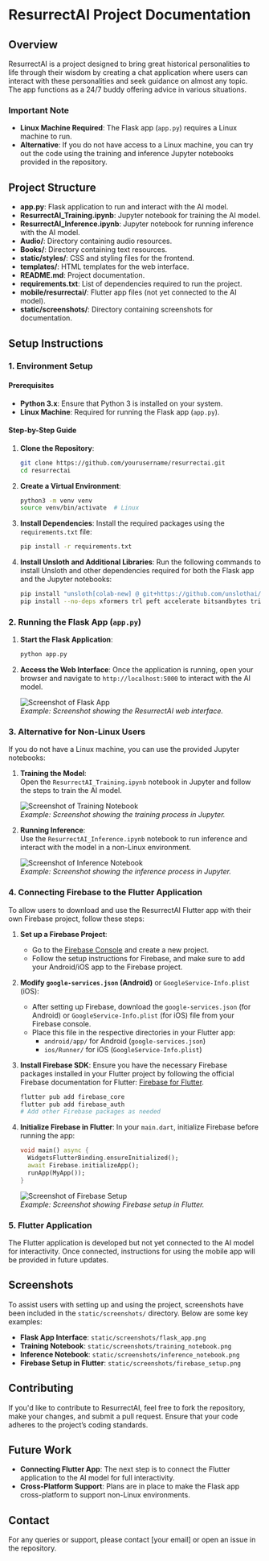 # ResurrectAI Project Documentation

## Overview

ResurrectAI is a project designed to bring great historical personalities to life through their wisdom by creating a chat application where users can interact with these personalities and seek guidance on almost any topic. The app functions as a 24/7 buddy offering advice in various situations.

### Important Note
- **Linux Machine Required**: The Flask app (`app.py`) requires a Linux machine to run.
- **Alternative**: If you do not have access to a Linux machine, you can try out the code using the training and inference Jupyter notebooks provided in the repository.

## Project Structure

- **app.py**: Flask application to run and interact with the AI model.
- **ResurrectAI_Training.ipynb**: Jupyter notebook for training the AI model.
- **ResurrectAI_Inference.ipynb**: Jupyter notebook for running inference with the AI model.
- **Audio/**: Directory containing audio resources.
- **Books/**: Directory containing text resources.
- **static/styles/**: CSS and styling files for the frontend.
- **templates/**: HTML templates for the web interface.
- **README.md**: Project documentation.
- **requirements.txt**: List of dependencies required to run the project.
- **mobile/resurrectai/**: Flutter app files (not yet connected to the AI model).
- **static/screenshots/**: Directory containing screenshots for documentation.

## Setup Instructions

### 1. Environment Setup

#### Prerequisites
- **Python 3.x**: Ensure that Python 3 is installed on your system.
- **Linux Machine**: Required for running the Flask app (`app.py`).

#### Step-by-Step Guide

1. **Clone the Repository**:
   ```bash
   git clone https://github.com/yourusername/resurrectai.git
   cd resurrectai
   ```

2. **Create a Virtual Environment**:
   ```bash
   python3 -m venv venv
   source venv/bin/activate  # Linux
   ```

3. **Install Dependencies**:
   Install the required packages using the `requirements.txt` file:
   ```bash
   pip install -r requirements.txt
   ```

4. **Install Unsloth and Additional Libraries**:
   Run the following commands to install Unsloth and other dependencies required for both the Flask app and the Jupyter notebooks:
   ```bash
   pip install "unsloth[colab-new] @ git+https://github.com/unslothai/unsloth.git"
   pip install --no-deps xformers trl peft accelerate bitsandbytes triton
   ```

### 2. Running the Flask App (`app.py`)

1. **Start the Flask Application**:
   ```bash
   python app.py
   ```

2. **Access the Web Interface**:
   Once the application is running, open your browser and navigate to `http://localhost:5000` to interact with the AI model.

   ![Screenshot of Flask App](static/screenshots/flask_app.png)  
   *Example: Screenshot showing the ResurrectAI web interface.*

### 3. Alternative for Non-Linux Users

If you do not have a Linux machine, you can use the provided Jupyter notebooks:

1. **Training the Model**:  
   Open the `ResurrectAI_Training.ipynb` notebook in Jupyter and follow the steps to train the AI model.

   ![Screenshot of Training Notebook](static/screenshots/training_notebook.png)  
   *Example: Screenshot showing the training process in Jupyter.*

2. **Running Inference**:  
   Use the `ResurrectAI_Inference.ipynb` notebook to run inference and interact with the model in a non-Linux environment.

   ![Screenshot of Inference Notebook](static/screenshots/inference_notebook.png)  
   *Example: Screenshot showing the inference process in Jupyter.*

### 4. Connecting Firebase to the Flutter Application

To allow users to download and use the ResurrectAI Flutter app with their own Firebase project, follow these steps:

1. **Set up a Firebase Project**:  
   - Go to the [Firebase Console](https://console.firebase.google.com/) and create a new project.
   - Follow the setup instructions for Firebase, and make sure to add your Android/iOS app to the Firebase project.

2. **Modify `google-services.json` (Android)** or `GoogleService-Info.plist` (iOS):
   - After setting up Firebase, download the `google-services.json` (for Android) or `GoogleService-Info.plist` (for iOS) file from your Firebase console.
   - Place this file in the respective directories in your Flutter app:  
     - `android/app/` for Android (`google-services.json`)
     - `ios/Runner/` for iOS (`GoogleService-Info.plist`)

3. **Install Firebase SDK**:
   Ensure you have the necessary Firebase packages installed in your Flutter project by following the official Firebase documentation for Flutter: [Firebase for Flutter](https://firebase.google.com/docs/flutter/setup?platform=android).

   ```bash
   flutter pub add firebase_core
   flutter pub add firebase_auth
   # Add other Firebase packages as needed
   ```

4. **Initialize Firebase in Flutter**:
   In your `main.dart`, initialize Firebase before running the app:
   ```dart
   void main() async {
     WidgetsFlutterBinding.ensureInitialized();
     await Firebase.initializeApp();
     runApp(MyApp());
   }
   ```

   ![Screenshot of Firebase Setup](static/screenshots/firebase_setup.png)  
   *Example: Screenshot showing Firebase setup in Flutter.*

### 5. Flutter Application

The Flutter application is developed but not yet connected to the AI model for interactivity. Once connected, instructions for using the mobile app will be provided in future updates.

## Screenshots

To assist users with setting up and using the project, screenshots have been included in the `static/screenshots/` directory. Below are some key examples:

- **Flask App Interface**: `static/screenshots/flask_app.png`
- **Training Notebook**: `static/screenshots/training_notebook.png`
- **Inference Notebook**: `static/screenshots/inference_notebook.png`
- **Firebase Setup in Flutter**: `static/screenshots/firebase_setup.png`

## Contributing

If you'd like to contribute to ResurrectAI, feel free to fork the repository, make your changes, and submit a pull request. Ensure that your code adheres to the project’s coding standards.

## Future Work

- **Connecting Flutter App**: The next step is to connect the Flutter application to the AI model for full interactivity.
- **Cross-Platform Support**: Plans are in place to make the Flask app cross-platform to support non-Linux environments.

## Contact

For any queries or support, please contact [your email] or open an issue in the repository.
